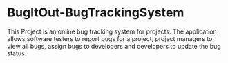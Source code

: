 # BugItOut-BugTrackingSystem
This Project is an online bug tracking system for projects. The application allows software testers to report bugs for a project, project managers to view all bugs, assign bugs to developers and developers to update the bug status.
